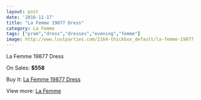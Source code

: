 ```yaml
---
layout: post
date: '2016-11-17'
title: "La Femme 19877 Dress"
category: La Femme
tags: ["prom","dress","dresses","evening","femme"]
image: http://www.lustparties.com/2164-thickbox_default/la-femme-19877-dress.jpg
---
```

La Femme 19877 Dress

On Sales: **$558**
<a href="https://www.lustparties.com/en/la-femme/692-la-femme-19877-dress.html"><amp-img layout="responsive" width="600" height="600" src="//www.lustparties.com/2164-thickbox_default/la-femme-19877-dress.jpg" alt="La Femme 19877 Dress 0" /></a>
<a href="https://www.lustparties.com/en/la-femme/692-la-femme-19877-dress.html"><amp-img layout="responsive" width="600" height="600" src="//www.lustparties.com/2165-thickbox_default/la-femme-19877-dress.jpg" alt="La Femme 19877 Dress 1" /></a>
<a href="https://www.lustparties.com/en/la-femme/692-la-femme-19877-dress.html"><amp-img layout="responsive" width="600" height="600" src="//www.lustparties.com/2166-thickbox_default/la-femme-19877-dress.jpg" alt="La Femme 19877 Dress 2" /></a>

Buy it: [La Femme 19877 Dress](https://www.lustparties.com/en/la-femme/692-la-femme-19877-dress.html "La Femme 19877 Dress")

View more: [La Femme](https://www.lustparties.com/en/4-la-femme "La Femme")